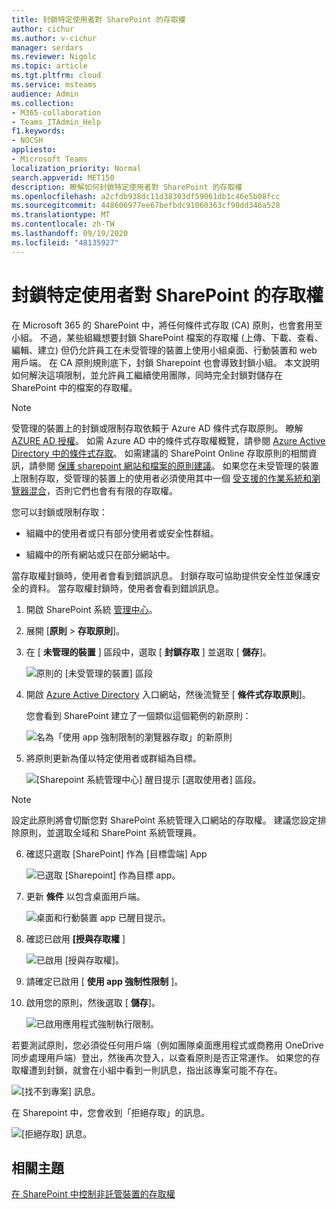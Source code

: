 ```yaml
---
title: 封鎖特定使用者對 SharePoint 的存取權
author: cichur
ms.author: v-cichur
manager: serdars
ms.reviewer: Nigolc
ms.topic: article
ms.tgt.pltfrm: cloud
ms.service: msteams
audience: Admin
ms.collection:
- M365-collaboration
- Teams_ITAdmin_Help
f1.keywords:
- NOCSH
appliesto:
- Microsoft Teams
localization_priority: Normal
search.appverid: MET150
description: 瞭解如何封鎖特定使用者對 SharePoint 的存取權
ms.openlocfilehash: a2cfdb938dc11d38303df59061db1c46e5b08fcc
ms.sourcegitcommit: 448606977ee67befbdc91060363cf90dd346a528
ms.translationtype: MT
ms.contentlocale: zh-TW
ms.lasthandoff: 09/19/2020
ms.locfileid: "48135927"
---
```

# <a name="block-access-to-sharepoint-for-specific-users"></a>封鎖特定使用者對 SharePoint 的存取權

在 Microsoft 365 的 SharePoint 中，將任何條件式存取 (CA) 原則，也會套用至小組。 不過，某些組織想要封鎖 SharePoint 檔案的存取權 (上傳、下載、查看、編輯、建立) 但仍允許員工在未受管理的裝置上使用小組桌面、行動裝置和 web 用戶端。 在 CA 原則規則底下，封鎖 Sharepoint 也會導致封鎖小組。 本文說明如何解決這項限制，並允許員工繼續使用團隊，同時完全封鎖對儲存在 SharePoint 中的檔案的存取權。

> [!Note]
> 受管理的裝置上的封鎖或限制存取依賴于 Azure AD 條件式存取原則。 瞭解 [AZURE AD 授權](https://azure.microsoft.com/pricing/details/active-directory/)。 如需 Azure AD 中的條件式存取權概覽，請參閱 [Azure Active Directory 中的條件式存取](https://docs.microsoft.com/azure/active-directory/conditional-access/overview)。 如需建議的 SharePoint Online 存取原則的相關資訊，請參閱 [保護 sharepoint 網站和檔案的原則建議](https://docs.microsoft.com/microsoft-365/enterprise/sharepoint-file-access-policies)。 如果您在未受管理的裝置上限制存取，受管理的裝置上的使用者必須使用其中一個 [受支援的作業系統和瀏覽器混合](https://docs.microsoft.com/azure/active-directory/conditional-access/technical-reference#client-apps-condition)，否則它們也會有有限的存取權。

您可以封鎖或限制存取：

- 組織中的使用者或只有部分使用者或安全性群組。

- 組織中的所有網站或只在部分網站中。

當存取權封鎖時，使用者會看到錯誤訊息。 封鎖存取可協助提供安全性並保護安全的資料。 當存取權封鎖時，使用者會看到錯誤訊息。

1. 開啟 SharePoint 系統 [管理中心](https://admin.microsoft.com/sharepoint?page=accessControl&modern=true)。

2. 展開 [**原則**  >  **存取原則**]。

3. 在 [ **未管理的裝置** ] 區段中，選取 [ **封鎖存取** ] 並選取 [ **儲存**]。

   ![原則的 [未受管理的裝置] 區段](media/no-sharepoint-access1.png)

4. 開啟 [Azure Active Directory](https://portal.azure.com/#blade/Microsoft_AAD_IAM/ConditionalAccessBlade/Policies) 入口網站，然後流覽至 [ **條件式存取原則**]。

    您會看到 SharePoint 建立了一個類似這個範例的新原則：

    ![名為「使用 app 強制限制的瀏覽器存取」的新原則](media/no-sharepoint-access2.png)

5. 將原則更新為僅以特定使用者或群組為目標。

    ![[Sharepoint 系統管理中心] 醒目提示 [選取使用者] 區段。](media/no-sharepoint-access2b.png)

  > [!Note]
> 設定此原則將會切斷您對 SharePoint 系統管理入口網站的存取權。 建議您設定排除原則，並選取全域和 SharePoint 系統管理員。

6. 確認只選取 [SharePoint] 作為 [目標雲端] App

    ![已選取 [Sharepoint] 作為目標 app。](media/no-sharepoint-access3.png)

7. 更新 **條件** 以包含桌面用戶端。

    ![桌面和行動裝置 app 已醒目提示。](media/no-sharepoint-access4.png)

8. 確認已啟用 **[授與存取權** ]

    ![已啟用 [授與存取權]。](media/no-sharepoint-access5.png)

9. 請確定已啟用 [ **使用 app 強制性限制** ]。

10. 啟用您的原則，然後選取 [ **儲存**]。

    ![已啟用應用程式強制執行限制。](media/no-sharepoint-access6.png)

若要測試原則，您必須從任何用戶端（例如團隊桌面應用程式或商務用 OneDrive 同步處理用戶端）登出，然後再次登入，以查看原則是否正常運作。 如果您的存取權遭到封鎖，就會在小組中看到一則訊息，指出該專案可能不存在。

 ![[找不到專案] 訊息。](media/access-denied-sharepoint.png)

在 Sharepoint 中，您會收到「拒絕存取」的訊息。

![[拒絕存取] 訊息。](media/blocked-access-warning.png)

## <a name="related-topics"></a>相關主題

[在 SharePoint 中控制非託管裝置的存取權](https://docs.microsoft.com/sharepoint/control-access-from-unmanaged-devices)
